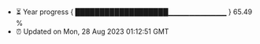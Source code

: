 - ⏳ Year progress { ███████████████████▁▁▁▁▁▁▁▁▁▁▁ } 65.49 %
- ⏰ Updated on Mon, 28 Aug 2023 01:12:51 GMT

